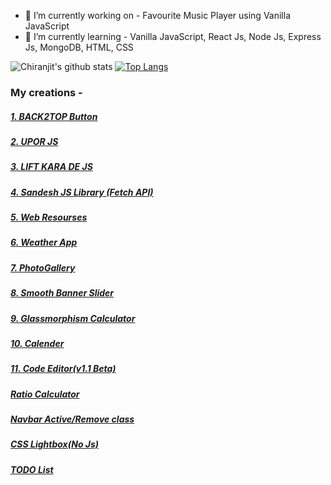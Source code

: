 <!--
**amartadey/amartadey** is a ✨ _special_ ✨ repository because its `README.md` (this file) appears on your GitHub profile.

Here are some ideas to get you started:
-->

- 🔭 I’m currently working on - Favourite Music Player using Vanilla JavaScript
- 🌱 I’m currently learning - Vanilla JavaScript, React Js, Node Js, Express Js, MongoDB, HTML, CSS
<!--
- 👯 I’m looking to collaborate on ...
- 🤔 I’m looking for help with ...
- 💬 Ask me about ...
- 📫 How to reach me: ...
- 😄 Pronouns: ...
- ⚡ Fun fact: ...
-->

![Chiranjit's github stats](https://github-readme-stats.vercel.app/api?username=chiranjit2020&show_icons=true&theme=radical)
[![Top Langs](https://github-readme-stats.vercel.app/api/top-langs/?username=chiranjit2020)](https://github.com/anuraghazra/github-readme-stats)

### My creations -

##### [1. BACK2TOP Button](https://github.com/chiranjit2020/back2top)

##### [2. UPOR JS](https://github.com/chiranjit2020/upor-js)

##### [3. LIFT KARA DE JS](https://github.com/chiranjit2020/lift-kara-de)

##### [4. Sandesh JS Library (Fetch API)](https://github.com/chiranjit2020/sandesh-lib)

##### [5. Web Resourses](https://chiranjit2020.github.io/docs-resourses/)

##### [6. Weather App](https://github.com/chiranjit2020/Weather-App)

##### [7. PhotoGallery](https://github.com/learncomputeracademy/PhotoGallery)

##### [8. Smooth Banner Slider](https://github.com/learncomputeracademy/banner-slider)

##### [9. Glassmorphism Calculator](https://github.com/chiranjit2020/glass-calculator)

##### [10. Calender](https://github.com/chiranjit2020/calender)

##### [11. Code Editor(v1.1 Beta)](https://github.com/chiranjit2020/lca-editor)

##### [Ratio Calculator](https://github.com/chiranjit2020/ratio-calculator)

##### [Navbar Active/Remove class](https://github.com/chiranjit2020/navbar)

##### [CSS Lightbox(No Js)](https://github.com/chiranjit2020/css-lightbox)

##### [TODO List](https://github.com/chiranjit2020/todolist)

